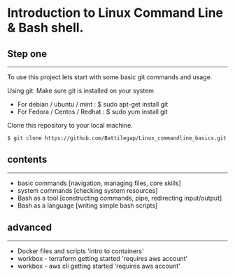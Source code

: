 # Introduction to Linux Command Line & Bash shell.


## Step one
-----------
To use this project lets start with some basic git commands and usage.

Using git:
Make sure git is installed on your system

* For debian / ubuntu / mint : $ sudo apt-get install git
* For Fedora / Centos / Redhat : $ sudo yum install git

Clone this repository to your local machine.

```
$ git clone https://github.com/Battilegap/Linux_commandline_basics.git

```


## contents
-----------
* basic commands [navigation, managing files, core skills]
* system commands [checking system resources]
* Bash as a tool [constructing commands, pipe, redirecting input/output]
* Bash as a language [writing simple bash scripts]

## advanced
-----------
* Docker files and scripts 'intro to containers'
* workbox - terraform getting started 'requires aws account'
* workbox - aws cli getting started 'requires aws account'
